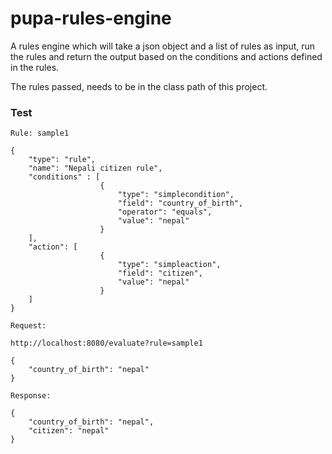 # pupa-rules-engine

A rules engine which will take a json object and a list of rules as input,
run the rules and return the output based on the conditions and actions defined in the rules.

The rules passed, needs to be in the class path of this project.

### Test

```
Rule: sample1

{
	"type": "rule",
	"name": "Nepali citizen rule",
	"conditions" : [
					{
					    "type": "simplecondition",
						"field": "country_of_birth",
						"operator": "equals",
						"value": "nepal"
					}
	],
	"action": [
					{
					    "type": "simpleaction",
						"field": "citizen",
						"value": "nepal"
					}
	]
}
```

```
Request:

http://localhost:8080/evaluate?rule=sample1

{
    "country_of_birth": "nepal"
}
```

```
Response:

{
    "country_of_birth": "nepal",
    "citizen": "nepal"
}
```